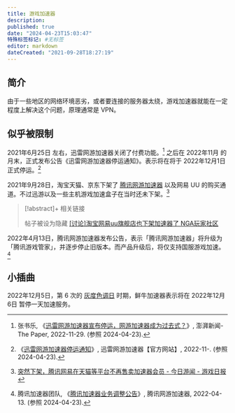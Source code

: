 ```yaml
---
title: 游戏加速器
description:
published: true
date: "2024-04-23T15:03:47"
特殊标签标记: #无标签
editor: markdown
dateCreated: "2021-09-28T18:27:19"
---
```


## 简介

由于一些地区的网络环境恶劣，或者要连接的服务器太绕，游戏加速器就能在一定程度上解决这个问题，原理通常是 VPN。

## 似乎被限制

2021年6月25日 左右，迅雷网游加速器关闭了付费功能。[^43794] 之后在 2022年11月 的月末，正式发布公告《迅雷网游加速器停运通知》。表示将在将于 2022年12月1日 正式停运。[^25312]

[^43794]: 张书乐, 《[迅雷网游加速器宣布停运，网游加速器成为过去式？](https://web.archive.org/web/20240423041603/https://www.thepaper.cn/newsDetail_forward_20943794)》, 澎湃新闻-The Paper, 2022-11-29. (参照 2024-04-23).

[^25312]: 《[迅雷网游加速器停运通知](https://web.archive.org/web/20230320225312/http://jsq.xunlei.com/hindex.html)》, 迅雷网游加速器【官方网站】, 2022-11-. (参照 2024-04-23).

2021年9月28日，淘宝天猫、京东下架了 [腾讯网游加速器](/company/腾讯/腾讯网游加速器.md) 以及网易 UU 的购买通道。不过迅游以及一些主机游戏加速盒子在当时还未下架。[^202109]

[^202109]: [突然下架，腾讯网易在天猫等平台不再售卖加速器会员 - 今日游闻 - 游戏日报](https://web.archive.org/web/20210928101817/http://news.yxrb.net/202109/28225355.html)

> [!abstract]+ 相关链接
>
> 帖子被设为隐藏 [[讨论]淘宝网易uu旗舰店也下架加速器了 NGA玩家社区](https://archive.is/J2Fop "https://bbs.nga.cn/read.php?tid=28703273")

2022年4月13日，腾讯网游加速器发布公告，表示「腾讯网游加速器」将升级为「腾讯游戏管家」，并逐步停止旧版本。而产品升级后，将仅支持国服游戏加速。[^qqjs]

[^qqjs]: 腾讯加速器团队, 《[腾讯加速器业务调整公告](https://web.archive.org/web/20220413125812/https://jiasu.qq.com/announcements/389.html)》, 腾讯网游加速器, 2022-04-13. (参照 2024-04-23).

## 小插曲

2022年12月5日，第 6 次的 [灰度色调日](/activities/灰度色调日.md#第-6-次其他关于游戏的服务) 时期，鲜牛加速器表示将在 2022年12月6日 暂停一天加速服务。
